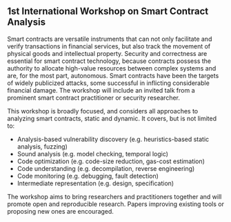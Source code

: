 ## 1st International Workshop on Smart Contract Analysis

Smart contracts are versatile instruments that can not only facilitate and verify transactions in financial services, but also track the movement of physical goods and intellectual property. Security and correctness are essential for smart contract technology, because contracts possess the authority to allocate high-value resources between complex systems and are, for the most part, autonomous. Smart contracts have been the targets of widely publicized attacks, some successful in inflicting considerable financial damage.  The workshop will include an invited talk from a prominent smart contract practitioner or security researcher.

This workshop is broadly focused, and considers all approaches to analyzing smart contracts, static and dynamic. It covers, but is not limited to:
* Analysis-based vulnerability discovery (e.g. heuristics-based static analysis, fuzzing) 
* Sound analysis (e.g. model checking, temporal logic)
* Code optimization (e.g. code-size reduction, gas-cost estimation)
* Code understanding (e.g. decompilation, reverse engineering)
* Code monitoring (e.g. debugging, fault detection)
* Intermediate representation (e.g. design, specification)

The workshop aims to bring researchers and practitioners together and will promote open and reproducible research. Papers improving existing tools or proposing new ones are encouraged.


